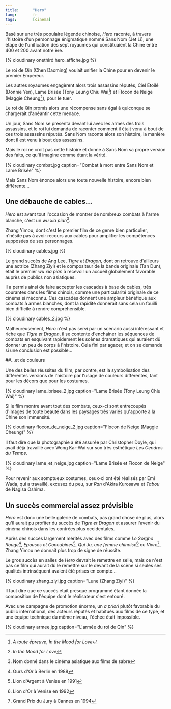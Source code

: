 ```yaml
---
title:      "Hero"
lang:       fr
tags:       [cinema]
---
```


Basé sur une très populaire légende chinoise, *Hero* raconte, à travers l'histoire d'un personnage énigmatique nommé Sans Nom (Jet Li), une étape de l'unification des sept royaumes qui constituaient la Chine entre 400 et 200 avant notre ère.

{% cloudinary onethird hero_affiche.jpg %}

Le roi de Qin (Chen Daoming) voulait unifier la Chine pour en devenir le premier Empereur.

Les autres royaumes engagèrent alors trois assassins réputés, Ciel Etoilé (Donnie Yen), Lame Brisée (Tony Leung Chiu Wai[^t1]) et Flocon de Neige (Maggie Cheung[^t2]), pour le tuer.

Le roi de Qin promis alors une récompense sans égal à quiconque se chargerait d'anéantir cette menace.

Un jour, Sans Nom se présenta devant lui avec les armes des trois assassins, et le roi lui demanda de raconter comment il était venu à bout de ces trois assassins réputés. Sans Nom raconte alors son histoire, la manière dont il est venu à bout des assassins.

Mais le roi ne croit pas cette histoire et donne à Sans Nom sa propre version des faits, ce qu'il imagine comme étant la vérité.

{% cloudinary combat.jpg caption="Combat à mort entre Sans Nom et Lame Brisée" %}


Mais Sans Nom énonce alors une toute nouvelle histoire, encore bien différente…

## Une débauche de cables…

*Hero* est avant tout l'occasion de montrer de nombreux combats à l'arme blanche, c'est un *wu xia pian*[^t3].

Zhang Yimou, dont c'est le premier film de ce genre bien particulier, n'hésite pas à avoir recours aux cables pour amplifier les compétences supposées de ses personnages.

{% cloudinary cables.jpg %}


Le grand succès de Ang Lee, *Tigre et Dragon*, dont on retrouve d'ailleurs une actrice (Zhang Ziyi) et le compositeur de la bande originale (Tan Dun), était le premier *wu xia pian* à recevoir un accueil globalement favorable auprès de publics non asiatiques.

Il a permis ainsi de faire accepter les cascades à base de cables, très courantes dans les films chinois, comme une particularité originale de ce cinéma si méconnu. Ces cascades donnent une ampleur bénéfique aux combats à armes blanches, dont la rapidité donnerait sans cela un fouilli bien difficile à rendre compréhensible.

{% cloudinary cables_2.jpg %}


Malheureusement, *Hero* n'est pas servi par un scénario aussi intéressant et riche que *Tigre et Dragon*, il se contente d'enchainer les séquences de combats en esquivant rapidement les scènes dramatiques qui auraient dû donner un peu de corps à l'histoire. Cela fini par agacer, et on se demande si une conclusion est possible…

##…et de couleurs

Une des belles réussites du film, par contre, est la symbolisation des différentes versions de l'histoire par l'usage de couleurs différentes, tant pour les décors que pour les costumes.

{% cloudinary lame_brisee_2.jpg caption="Lame Brisée (Tony Leung Chiu Wai)" %}


Si le film montre avant tout des combats, ceux-ci sont entrecoupés d'images de toute beauté dans les paysages très variés qu'apporte à la Chine son immensité.

{% cloudinary flocon_de_neige_2.jpg caption="Flocon de Neige (Maggie Cheung)" %}


Il faut dire que la photographie a été assurée par Christopher Doyle, qui avait déjà travaillé avec Wong Kar-Wai sur son très esthétique *Les Cendres du Temps*.

{% cloudinary lame_et_neige.jpg caption="Lame Brisée et Flocon de Neige" %}


Pour revenir aux somptueux costumes, ceux-ci ont été réalisés par Emi Wada, qui a travaillé, excusez du peu, sur *Ran* d'Akira Kurosawa et *Tabou* de Nagisa Oshima.

## Un succès commercial assez prévisible

*Hero* est donc une belle galerie de combats, pas grand chose de plus, alors qu'il aurait pu profiter du succès de *Tigre et Dragon* et assurer l'avenir du cinéma chinois dans les contrées plus occidentales.

Après des succès largement mérités avec des films comme *Le Sorgho Rouge*[^t4], *Epouses et Concubines*[^t5], *Qui Ju, une femme chinoise*[^t6] ou *Vivre*[^t7], Zhang Yimou ne donnait plus trop de signe de réussite.

Le gros succès en salles de *Hero* devrait le remettre en selle, mais ce n'est pas ce film qui aurait dû le remettre sur le devant de la scène si seules ses qualités intrinsèquent avaient été prises en compte…

{% cloudinary zhang_ziyi.jpg caption="Lune (Zhang Ziyi)" %}


Il faut dire que ce succès était presque programmé étant donnée la composition de l'équipe dont le réalisateur s'est entouré.

Avec une campagne de promotion énorme, un *a priori* plutôt favorable du public international, des acteurs réputés et habitués aux films de ce type, et une équipe technique du même niveau, l'échec était impossible.

{% cloudinary armee.jpg caption="L'armée du roi de Qin" %}



[^t1]: *A toute épreuve*, *In the Mood for Love*

[^t2]: *In the Mood for Love*

[^t3]: Nom donné dans le cinéma asiatique aux films de sabre

[^t4]: Ours d'Or à Berlin en 1988

[^t5]: Lion d'Argent à Venise en 1991

[^t6]: Lion d'Or à Venise en 1992

[^t7]: Grand Prix du Jury à Cannes en 1994
